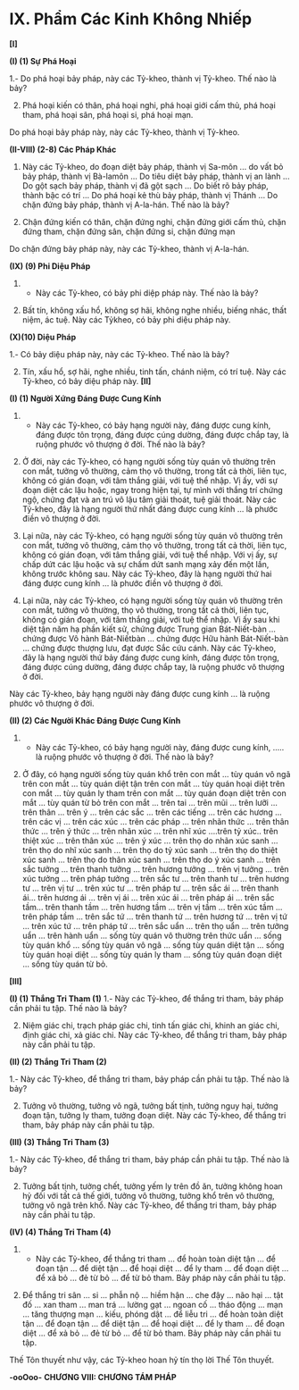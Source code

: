 # IX. Phẩm Các Kinh Không Nhiếp

**[I]**

**(I) (1) Sự Phá Hoại**

1.- Do phá hoại bảy pháp, này các Tỷ-kheo, thành vị Tỷ-kheo. Thế nào là bảy?

2. Phá hoại kiến có thân, phá hoại nghi, phá hoại giới cấm thủ, phá hoại tham, phá hoại sân, phá hoại si,
phá hoại mạn.

Do phá hoại bảy pháp này, này các Tỷ-kheo, thành vị Tỷ-kheo.

**(II-VIII) (2-8) Các Pháp Khác**

1. Này các Tỷ-kheo, do đoạn diệt bảy pháp, thành vị Sa-môn ... do vất bỏ bảy pháp, thành vị Bà-lamôn ... Do tiêu diệt bảy pháp, thành vị an lành ... Do gột sạch bảy pháp, thành vị đã gột sạch ... Do biết
rõ bảy pháp, thành bậc có trí ... Do phá hoại kẻ thù bảy pháp, thành vị Thánh ... Do chặn đứng bảy pháp,
thành vị A-la-hán. Thế nào là bảy?

2. Chận đứng kiến có thân, chặn đứng nghi, chặn đứng giới cấm thủ, chặn đứng tham, chặn đứng sân,
chặn đứng si, chặn đứng mạn

Do chặn đứng bảy pháp này, này các Tỷ-kheo, thành vị A-la-hán.

**(IX) (9) Phi Diệu Pháp**

1. - Này các Tỷ-kheo, có bảy phi diệp pháp này. Thế nào là bảy?

2. Bất tín, không xấu hổ, không sợ hãi, không nghe nhiều, biếng nhác, thất niệm, ác tuệ. Này các Tỷkheo, có bảy phi diệu pháp này.

**(X)(10) Diệu Pháp**

1.- Có bảy diệu pháp này, này các Tỷ-kheo. Thế nào là bảy?

2. Tín, xấu hổ, sợ hãi, nghe nhiều, tinh tấn, chánh niệm, có trí tuệ. Này các Tỷ-kheo, có bảy diệu pháp
này.
**[II]**

**(I) (1) Người Xứng Ðáng Ðược Cung Kính**

1. - Này các Tỷ-kheo, có bảy hạng người này, đáng được cung kính, đáng được tôn trọng, đáng được
cúng dường, đáng được chắp tay, là ruộng phước vô thượng ở đời. Thế nào là bảy?

2. Ở đời, này các Tỷ-kheo, có hạng người sống tùy quán vô thường trên con mắt, tưởng vô thường, cảm
thọ vô thường, trong tất cả thời, liên tục, không có gián đoạn, với tâm thắng giải, với tuệ thể nhập. Vị ấy,
với sự đoạn diệt các lậu hoặc, ngay trong hiện tại, tự mình với thắng trí chứng ngộ, chứng đạt và an trú
vô lậu tâm giải thoát, tuệ giải thoát. Này các Tỷ-kheo, đây là hạng người thứ nhất đáng được cung
kính ... là phước điền vô thượng ở đời.

3. Lại nữa, này các Tỷ-kheo, có hạng người sống tùy quán vô thường trên con mắt, tưởng vô thường,
cảm thọ vô thường, trong tất cả thời, liên tục, không có gián đoạn, với tâm thắng giải, với tuệ thể nhập.
Với vị ấy, sự chấp dứt các lậu hoặc và sự chấm dứt sanh mạng xảy đến một lần, không trước không sau.
Này các Tỷ-kheo, đây là hạng người thứ hai đáng được cung kính ... là phước điền vô thượng ở đời.

4. Lại nữa, này các Tỷ-kheo, có hạng người sống tùy quán vô thường trên con mắt, tưởng vô thường, thọ
vô thường, trong tất cả thời, liên tục, không có gián đoạn, với tâm thắng giải, với tuệ thể nhập. Vị ấy sau
khi diệt tận năm hạ phần kiết sử, chứng được Trung gian Bát-Niết-bàn ... chứng được Vô hành Bát-Niếtbàn ... chứng được Hữu hành Bát-Niết-bàn ... chứng được thượng lưu, đạt được Sắc cứu cánh. Này các
Tỷ-kheo, đây là hạng người thứ bảy đáng được cung kính, đáng được tôn trọng, đáng được cúng dường,
đáng được chắp tay, là ruộng phước vô thượng ở đời.

Này các Tỷ-kheo, bảy hạng người này đáng được cung kính ... là ruộng phước vô thượng ở đời.

**(II) (2) Các Người Khác Ðáng Ðược Cung Kính**

1. - Này các Tỷ-kheo, có bảy hạng người này, đáng được cung kính, ..... là ruộng phước vô thượng ở
đời. Thế nào là bảy?

2. Ở đây, có hạng người sống tùy quán khổ trên con mắt ... tùy quán vô ngã trên con mắt ... tùy quán diệt
tận trên con mắt ... tùy quán hoại diệt trên con mắt ... tùy quán ly tham trên con mắt ... tùy quán đoạn
diệt trên con mắt ... tùy quán từ bỏ trên con mắt ... trên tai ... trên mũi ... trên lưỡi ... trên thân ... trên ý ...
trên các sắc ... trên các tiếng ... trên các hương ... trên các vị ... trên các xúc ... trên các pháp ... trên nhãn
thức ... trên thân thức ... trên ý thức ... trên nhãn xúc ... trên nhĩ xúc ....trên tỷ xúc.. trên thiệt xúc ... trên
thân xúc ... trên ý xúc ... trên thọ do nhãn xúc sanh ... trên thọ do nhĩ xúc sanh ... trên thọ do tỷ xúc
sanh ... trên thọ do thiệt xúc sanh ... trên thọ do thân xúc sanh ... trên thọ do ý xúc sanh ... trên sắc
tưởng ... trên thanh tưởng ... trên hương tưởng ... trên vị tưởng ... trên xúc tưởng ... trên pháp tưởng ...
trên sắc tư ... trên thanh tư ... trên hương tư ... trên vị tư ... trên xúc tư ... trên pháp tư ... trên sắc ái ... trên
thanh ái... trên hương ái ... trên vị ái ... trên xúc ái ... trên pháp ái ... trên sắc tầm... trên thanh tầm ... trên
hương tầm ... trên vị tầm ... trên xúc tầm ... trên pháp tầm ... trên sắc tứ ... trên thanh tứ ... trên hương
tứ ... trên vị tứ ... trên xúc tứ ... trên pháp tứ ... trên sắc uẩn ... trên thọ uẩn ... trên tưởng uẩn ... trên hành
uẩn ... sống tùy quán vô thường trên thức uẩn ... sống tùy quán khổ ... sống tùy quán vô ngã ... sống tùy
quán diệt tận ... sống tùy quán hoại diệt ... sống tùy quán ly tham ... sống tùy quán đoạn diệt ... sống tùy
quán từ bỏ.

**[III]**

**(I) (1) Thắng Tri Tham (1)**
1.- Này các Tỷ-kheo, để thắng tri tham, bảy pháp cần phải tu tập. Thế nào là bảy?

2. Niệm giác chi, trạch pháp giác chi, tinh tấn giác chi, khinh an giác chi, định giác chi, xả giác chi. Này
các Tỷ-kheo, để thắng tri tham, bảy pháp này cần phải tu tập.

**(II) (2) Thắng Tri Tham (2)**

1.- Này các Tỷ-kheo, để thắng tri tham, bảy pháp cần phải tu tập. Thế nào là bảy?

2. Tưởng vô thường, tưởng vô ngã, tưởng bất tịnh, tưởng nguy hại, tưởng đoạn tận, tưởng ly tham,
tưởng đoạn diệt. Này các Tỷ-kheo, để thắng tri tham, bảy pháp này cần phải tu tập.

**(III) (3) Thắng Tri Tham (3)**

1.- Này các Tỷ-kheo, để thắng tri tham, bảy pháp cần phải tu tập. Thế nào là bảy?

2. Tưởng bất tịnh, tưởng chết, tưởng yếm ly trên đồ ăn, tưởng không hoan hỷ đối với tất cả thế giới,
tưởng vô thường, tưởng khổ trên vô thường, tưởng vô ngã trên khổ. Này các Tỷ-kheo, để thắng tri tham,
bảy pháp này cần phải tu tập.

**(IV) (4) Thắng Tri Tham (4)**

1. - Này các Tỷ-kheo, để thắng tri tham ... để hoàn toàn diệt tận ... để đoạn tận ... để diệt tận ... để hoại
diệt ... để ly tham ... để đoạn diệt ... để xả bỏ ... đẻ từ bỏ ... để từ bỏ tham. Bảy pháp này cần phải tu tập.

2. Ðể thắng tri sân ... si ... phẫn nộ ... hiềm hận ... che đậy ... não hại ... tật đố ... xan tham ... man trá ...
lường gạt ... ngoan cố ... tháo động ... mạn ... tăng thượng mạn ... kiếu, phóng dật ... để liễu tri ... để hoàn
toàn diệt tận ... để đoạn tận ... để diệt tận ... để hoại diệt ... để ly tham ... để đoạn diệt ... để xả bỏ ... đẻ từ
bỏ ... để từ bỏ tham. Bảy pháp này cần phải tu tập.

Thế Tôn thuyết như vậy, các Tỷ-kheo hoan hỷ tín thọ lời Thế Tôn thuyết.

**-ooOoo-**
**CHƯƠNG VIII: CHƯƠNG TÁM PHÁP**

